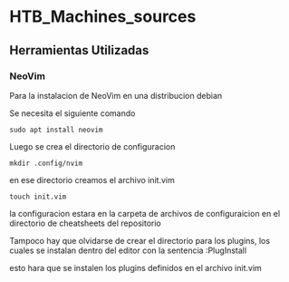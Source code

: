 # HTB_Machines_sources

## Herramientas Utilizadas

### NeoVim

Para la instalacion de NeoVim en una distribucion debian

Se necesita el siguiente comando

`sudo apt install neovim`

Luego se crea el directorio de configuracion

`mkdir .config/nvim`

en ese directorio creamos el archivo init.vim

`touch init.vim`

la configuracion estara en la carpeta de archivos de configuraicion en el directorio de cheatsheets del repositorio

Tampoco hay que olvidarse de crear el directorio para los plugins, los cuales se instalan dentro del editor con la
sentencia :PlugInstall

esto hara que se instalen los plugins definidos en el archivo init.vim 



